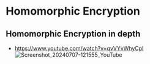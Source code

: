# Homomorphic Encryption

## Homomorphic Encryption in depth
- https://www.youtube.com/watch?v=qvVYvWhyCpI
![Screenshot_20240707-121555_YouTube](https://github.com/huang-pan/modern-data-stack-2023/assets/10567714/d709d78c-d6fc-4905-a40c-9bc14e1bca2b)
